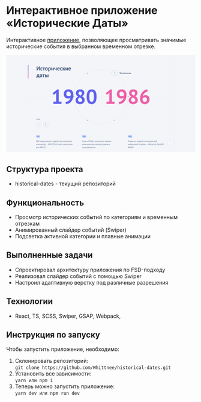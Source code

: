 # Интерактивное приложение «Исторические Даты»

Интерактивное [приложение](https://whittnee.github.io/historical-dates/), позволяющее просматривать значимые исторические события в выбранном временном отрезке.

![alt text](/public/README.png)

## Структура проекта

- historical-dates - текущий репозиторий

## Функциональность 

- Просмотр исторических событий по категориям и временным отрезкам
- Анимированный слайдер событий (Swiper)
- Подсветка активной категории и плавные анимации

## Выполненные задачи

- Спроектировал архитектуру приложения по FSD-подходу
- Реализовал слайдер событий с помощью Swiper
- Настроил адаптивную верстку под различные разрешения

## Технологии 

- React, TS, SCSS, Swiper, GSAP, Webpack,

## Инструкция по запуску

Чтобы запустить приложение, необходимо:
1. Склонировать репозиторий:  
```git clone https://github.com/Whittnee/historical-dates.git```
2. Установить все зависимости:  
```yarn или npm i```
3. Теперь можно запустить приложение:  
```yarn dev или npm run dev```